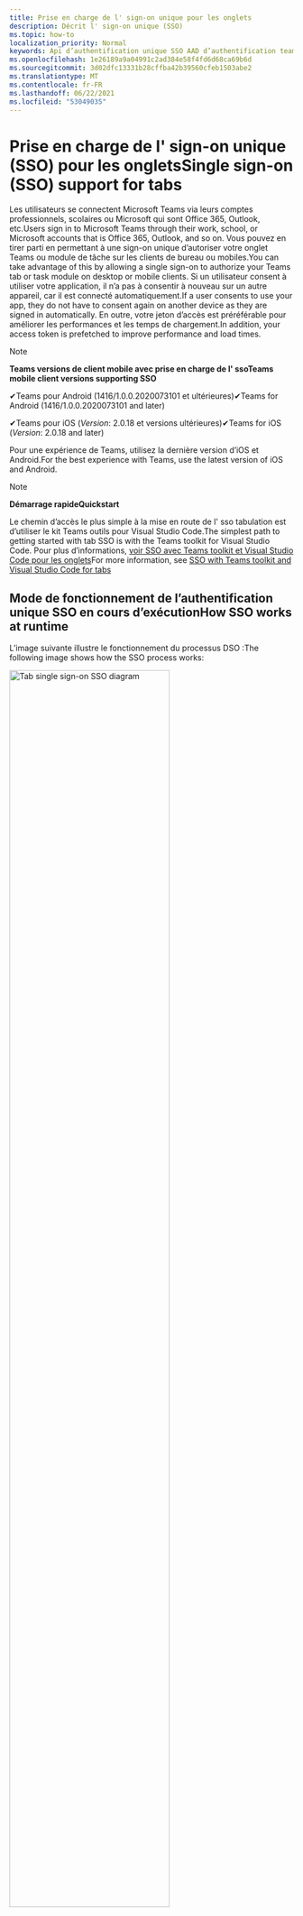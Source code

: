 ```yaml
---
title: Prise en charge de l' sign-on unique pour les onglets
description: Décrit l' sign-on unique (SSO)
ms.topic: how-to
localization_priority: Normal
keywords: Api d’authentification unique SSO AAD d’authentification teams
ms.openlocfilehash: 1e26189a9a04991c2ad384e58f4fd6d68ca69b6d
ms.sourcegitcommit: 3d02dfc13331b28cffba42b39560cfeb1503abe2
ms.translationtype: MT
ms.contentlocale: fr-FR
ms.lasthandoff: 06/22/2021
ms.locfileid: "53049035"
---
```

# <a name="single-sign-on-sso-support-for-tabs"></a><span data-ttu-id="05ee2-104">Prise en charge de l' sign-on unique (SSO) pour les onglets</span><span class="sxs-lookup"><span data-stu-id="05ee2-104">Single sign-on (SSO) support for tabs</span></span>

<span data-ttu-id="05ee2-105">Les utilisateurs se connectent Microsoft Teams via leurs comptes professionnels, scolaires ou Microsoft qui sont Office 365, Outlook, etc.</span><span class="sxs-lookup"><span data-stu-id="05ee2-105">Users sign in to Microsoft Teams through their work, school, or Microsoft accounts that is Office 365, Outlook, and so on.</span></span> <span data-ttu-id="05ee2-106">Vous pouvez en tirer parti en permettant à une sign-on unique d’autoriser votre onglet Teams ou module de tâche sur les clients de bureau ou mobiles.</span><span class="sxs-lookup"><span data-stu-id="05ee2-106">You can take advantage of this by allowing a single sign-on to authorize your Teams tab or task module on desktop or mobile clients.</span></span> <span data-ttu-id="05ee2-107">Si un utilisateur consent à utiliser votre application, il n’a pas à consentir à nouveau sur un autre appareil, car il est connecté automatiquement.</span><span class="sxs-lookup"><span data-stu-id="05ee2-107">If a user consents to use your app, they do not have to consent again on another device as they are signed in automatically.</span></span> <span data-ttu-id="05ee2-108">En outre, votre jeton d’accès est préréférable pour améliorer les performances et les temps de chargement.</span><span class="sxs-lookup"><span data-stu-id="05ee2-108">In addition, your access token is prefetched to improve performance and load times.</span></span>

> [!NOTE]
> <span data-ttu-id="05ee2-109">**Teams versions de client mobile avec prise en charge de l' sso**</span><span class="sxs-lookup"><span data-stu-id="05ee2-109">**Teams mobile client versions supporting SSO**</span></span>  
>
> <span data-ttu-id="05ee2-110">✔Teams pour Android (1416/1.0.0.2020073101 et ultérieures)</span><span class="sxs-lookup"><span data-stu-id="05ee2-110">✔Teams for Android (1416/1.0.0.2020073101 and later)</span></span>
>
> <span data-ttu-id="05ee2-111">✔Teams pour iOS (_Version_: 2.0.18 et versions ultérieures)</span><span class="sxs-lookup"><span data-stu-id="05ee2-111">✔Teams for iOS (_Version_: 2.0.18 and later)</span></span>  
>
> <span data-ttu-id="05ee2-112">Pour une expérience de Teams, utilisez la dernière version d’iOS et Android.</span><span class="sxs-lookup"><span data-stu-id="05ee2-112">For the best experience with Teams, use the latest version of iOS and Android.</span></span>

> [!NOTE]
> <span data-ttu-id="05ee2-113">**Démarrage rapide**</span><span class="sxs-lookup"><span data-stu-id="05ee2-113">**Quickstart**</span></span>  
>
> <span data-ttu-id="05ee2-114">Le chemin d’accès le plus simple à la mise en route de l' sso tabulation est d’utiliser le kit Teams outils pour Visual Studio Code.</span><span class="sxs-lookup"><span data-stu-id="05ee2-114">The simplest path to getting started with tab SSO is with the Teams toolkit for Visual Studio Code.</span></span> <span data-ttu-id="05ee2-115">Pour plus d’informations, [voir SSO avec Teams toolkit et Visual Studio Code pour les onglets](../../../toolkit/visual-studio-code-tab-sso.md)</span><span class="sxs-lookup"><span data-stu-id="05ee2-115">For more information, see [SSO with Teams toolkit and Visual Studio Code for tabs](../../../toolkit/visual-studio-code-tab-sso.md)</span></span>

## <a name="how-sso-works-at-runtime"></a><span data-ttu-id="05ee2-116">Mode de fonctionnement de l’authentification unique SSO en cours d’exécution</span><span class="sxs-lookup"><span data-stu-id="05ee2-116">How SSO works at runtime</span></span>

<span data-ttu-id="05ee2-117">L’image suivante illustre le fonctionnement du processus DSO :</span><span class="sxs-lookup"><span data-stu-id="05ee2-117">The following image shows how the SSO process works:</span></span>

<!-- markdownlint-disable MD033 -->
<img src="~/assets/images/tabs/tabs-sso-diagram.png" alt="Tab single sign-on SSO diagram" width="75%"/>

1. <span data-ttu-id="05ee2-118">Dans l’onglet, un appel JavaScript est effectué pour `getAuthToken()`.</span><span class="sxs-lookup"><span data-stu-id="05ee2-118">In the tab, a JavaScript call is made to `getAuthToken()`.</span></span> <span data-ttu-id="05ee2-119">Cela indique Teams obtenir un jeton d’authentification pour l’application onglet.</span><span class="sxs-lookup"><span data-stu-id="05ee2-119">This tells Teams to obtain an authentication token for the tab application.</span></span>
2. <span data-ttu-id="05ee2-120">Si c’est la première fois que l’utilisateur actuel utilise votre application d’onglet, une invite de demande de consentement s’impose ou permet de gérer l’authentification par étapes, telle que l’authentification à deux facteurs.</span><span class="sxs-lookup"><span data-stu-id="05ee2-120">If this is the first time the current user has used your tab application, there is a request prompt to consent if consent is required or to handle step-up authentication such as two-factor authentication.</span></span>
3. <span data-ttu-id="05ee2-121">Teams demande le jeton d’application d’onglet Azure Active Directory point de terminaison (AAD) pour l’utilisateur actuel.</span><span class="sxs-lookup"><span data-stu-id="05ee2-121">Teams requests the tab application token from the Azure Active Directory (AAD) endpoint for the current user.</span></span>
4. <span data-ttu-id="05ee2-122">AAD envoie le jeton d’application d’onglet à l Teams application.</span><span class="sxs-lookup"><span data-stu-id="05ee2-122">AAD sends the tab application token to the Teams application.</span></span>
5. <span data-ttu-id="05ee2-123">Teams envoie le jeton d’application d’onglet à l’onglet dans le cadre de l’objet de résultat renvoyé par `getAuthToken()` l’appel.</span><span class="sxs-lookup"><span data-stu-id="05ee2-123">Teams sends the tab application token to the tab as part of the result object returned by the `getAuthToken()` call.</span></span>
6. <span data-ttu-id="05ee2-124">Le jeton est analysé dans l’application de l’onglet à l’aide de JavaScript, afin d’extraire les informations requises, telles que l’adresse de l’utilisateur.</span><span class="sxs-lookup"><span data-stu-id="05ee2-124">The token is parsed in the tab application using JavaScript, to extract required information, such as the user's email address.</span></span>

> [!NOTE]
> <span data-ttu-id="05ee2-125">La licence n’est valide que pour donner son consentement à un ensemble limité d’API au niveau de l’utilisateur , à savoir la messagerie, le `getAuthToken()` profil, offline_access et OpenId.</span><span class="sxs-lookup"><span data-stu-id="05ee2-125">The `getAuthToken()` is only valid for consenting to a limited set of user-level APIs that is email, profile, offline_access and OpenId.</span></span> <span data-ttu-id="05ee2-126">Il n’est pas utilisé pour d’autres Graph étendues telles que `User.Read` ou `Mail.Read` .</span><span class="sxs-lookup"><span data-stu-id="05ee2-126">It is not used for further Graph scopes such as `User.Read` or `Mail.Read`.</span></span> <span data-ttu-id="05ee2-127">Pour obtenir des solutions de contournement suggérées, voir [les Graph supplémentaires.](#apps-that-require-additional-graph-scopes)</span><span class="sxs-lookup"><span data-stu-id="05ee2-127">For suggested workarounds, see [additional Graph scopes](#apps-that-require-additional-graph-scopes).</span></span>

<span data-ttu-id="05ee2-128">L’API DSO fonctionne également dans les [modules de tâche](../../../task-modules-and-cards/what-are-task-modules.md) qui incorporent du contenu web.</span><span class="sxs-lookup"><span data-stu-id="05ee2-128">The SSO API also works in [task modules](../../../task-modules-and-cards/what-are-task-modules.md) that embed web content.</span></span>

## <a name="develop-an-sso-microsoft-teams-tab"></a><span data-ttu-id="05ee2-129">Développer un onglet d’Microsoft Teams sso</span><span class="sxs-lookup"><span data-stu-id="05ee2-129">Develop an SSO Microsoft Teams tab</span></span>

<span data-ttu-id="05ee2-130">Cette section décrit les tâches impliquées dans la création d’un onglet Teams qui utilise l' sso.</span><span class="sxs-lookup"><span data-stu-id="05ee2-130">This section describes the tasks involved in creating a Teams tab that uses SSO.</span></span> <span data-ttu-id="05ee2-131">Ces tâches sont spécifiques à la langue et à l’infrastructure.</span><span class="sxs-lookup"><span data-stu-id="05ee2-131">These tasks are language- and framework-agnostic.</span></span>

### <a name="1-create-your-aad-application"></a><span data-ttu-id="05ee2-132">1. Créer votre application AAD</span><span class="sxs-lookup"><span data-stu-id="05ee2-132">1. Create your AAD application</span></span>

<span data-ttu-id="05ee2-133">**Pour inscrire votre application dans la vue [d’ensemble du portail AAD](https://azure.microsoft.com/features/azure-portal/)**</span><span class="sxs-lookup"><span data-stu-id="05ee2-133">**To register your application in the [AAD portal](https://azure.microsoft.com/features/azure-portal/) overview**</span></span>

1. <span data-ttu-id="05ee2-134">Obtenez votre [ID d’application AAD.](/azure/active-directory/develop/howto-create-service-principal-portal#get-values-for-signing-in)</span><span class="sxs-lookup"><span data-stu-id="05ee2-134">Get your [AAD Application ID](/azure/active-directory/develop/howto-create-service-principal-portal#get-values-for-signing-in).</span></span> 
1. <span data-ttu-id="05ee2-135">Spécifiez les autorisations dont votre application a besoin pour le point de terminaison AAD et, éventuellement, Graph.</span><span class="sxs-lookup"><span data-stu-id="05ee2-135">Specify the permissions that your application needs for the AAD endpoint and, optionally, Graph.</span></span>
1. <span data-ttu-id="05ee2-136">[Accordez des autorisations](/azure/active-directory/develop/howto-create-service-principal-portal#configure-access-policies-on-resources) Teams applications mobiles, web et de bureau.</span><span class="sxs-lookup"><span data-stu-id="05ee2-136">[Grant permissions](/azure/active-directory/develop/howto-create-service-principal-portal#configure-access-policies-on-resources) for Teams desktop, web, and mobile applications.</span></span>
1. <span data-ttu-id="05ee2-137">Pré-autoriser les Teams en sélectionnant  le bouton Ajouter une étendue et dans le panneau qui s’ouvre, entrez **access_as_user** comme nom **d’étendue.**</span><span class="sxs-lookup"><span data-stu-id="05ee2-137">Pre-authorize Teams by selecting the **Add a scope** button and in the panel that opens, enter **access_as_user** as the **Scope name**.</span></span>

> [!NOTE]
> <span data-ttu-id="05ee2-138">Vous devez connaître certaines restrictions importantes :</span><span class="sxs-lookup"><span data-stu-id="05ee2-138">There are some important restrictions that you must know:</span></span>
>
> * <span data-ttu-id="05ee2-139">Seules les autorisations d’API Graph niveau utilisateur sont pris en charge, à l’image, e-mail, profil, offline_access, OpenId.</span><span class="sxs-lookup"><span data-stu-id="05ee2-139">Only user-level Graph API permissions are supported that is, email, profile, offline_access, OpenId.</span></span> <span data-ttu-id="05ee2-140">Si vous devez avoir accès à d’Graph étendues telles que ou , voir `User.Read` `Mail.Read` la solution de [contournement recommandée.](#apps-that-require-additional-graph-scopes)</span><span class="sxs-lookup"><span data-stu-id="05ee2-140">If you must have access to other Graph scopes such as `User.Read` or `Mail.Read`, see [recommended workaround](#apps-that-require-additional-graph-scopes).</span></span>
> * <span data-ttu-id="05ee2-141">Il est important que le nom de domaine de votre application soit identique au nom de domaine que vous avez enregistré pour votre application AAD.</span><span class="sxs-lookup"><span data-stu-id="05ee2-141">It is important that your application's domain name is the same as the domain name you have registered for your AAD application.</span></span>
> * <span data-ttu-id="05ee2-142">Actuellement, plusieurs domaines par application ne sont pas pris en charge.</span><span class="sxs-lookup"><span data-stu-id="05ee2-142">Currently multiple domains per app are not supported.</span></span>

<span data-ttu-id="05ee2-143">**Pour inscrire votre application via le portail AAD**</span><span class="sxs-lookup"><span data-stu-id="05ee2-143">**To register your app through the AAD portal**</span></span>

1. <span data-ttu-id="05ee2-144">Inscrivez une nouvelle application dans le portail [d’inscription des applications AAD.](https://go.microsoft.com/fwlink/?linkid=2083908)</span><span class="sxs-lookup"><span data-stu-id="05ee2-144">Register a new application in the [AAD App Registrations](https://go.microsoft.com/fwlink/?linkid=2083908) portal.</span></span>
1. <span data-ttu-id="05ee2-145">Sélectionnez **Nouvelle inscription**.</span><span class="sxs-lookup"><span data-stu-id="05ee2-145">Select **New Registration**.</span></span> <span data-ttu-id="05ee2-146">La page **Inscrire une application** s’affiche.</span><span class="sxs-lookup"><span data-stu-id="05ee2-146">The **Register an application** page appears.</span></span>
1. <span data-ttu-id="05ee2-147">Dans la page **Inscrire une application,** entrez les valeurs suivantes :</span><span class="sxs-lookup"><span data-stu-id="05ee2-147">In the **Register an application** page, enter the following values:</span></span>
    1. <span data-ttu-id="05ee2-148">Entrez un **nom** pour votre application.</span><span class="sxs-lookup"><span data-stu-id="05ee2-148">Enter a **Name** for your app.</span></span>
    2. <span data-ttu-id="05ee2-149">Choisissez les **types de comptes pris en** charge, sélectionnez le type de compte client unique ou multi-locataire.</span><span class="sxs-lookup"><span data-stu-id="05ee2-149">Choose the **Supported account types**, select single tenant or multitenant account type.</span></span> <span data-ttu-id="05ee2-150">¹</span><span class="sxs-lookup"><span data-stu-id="05ee2-150">¹</span></span>
    * <span data-ttu-id="05ee2-151">Laissez **Redirect URI** vide.</span><span class="sxs-lookup"><span data-stu-id="05ee2-151">Leave **Redirect URI** empty.</span></span>
    3. <span data-ttu-id="05ee2-152">Choisissez **Inscrire**.</span><span class="sxs-lookup"><span data-stu-id="05ee2-152">Choose **Register**.</span></span>
1. <span data-ttu-id="05ee2-153">Dans la page vue d’ensemble, copiez et enregistrez **l’ID de l’application (client).**</span><span class="sxs-lookup"><span data-stu-id="05ee2-153">On the overview page, copy and save the **Application (client) ID**.</span></span> <span data-ttu-id="05ee2-154">Vous devez l’avoir ultérieurement lors de la mise à jour Teams manifeste de l’application.</span><span class="sxs-lookup"><span data-stu-id="05ee2-154">You must have it later when updating your Teams application manifest.</span></span>
1. <span data-ttu-id="05ee2-155">Sélectionnez **Exposer une API** sous **Gérer**.</span><span class="sxs-lookup"><span data-stu-id="05ee2-155">Under **Manage**, select **Expose an API**.</span></span>

    > [!NOTE]
    > <span data-ttu-id="05ee2-156">Si vous construisez une application avec un bot et un onglet, entrez l’URI de l’ID d’application sous le nom `api://fully-qualified-domain-name.com/botid-{YourBotId}` .</span><span class="sxs-lookup"><span data-stu-id="05ee2-156">If you are building an app with a bot and a tab, enter the Application ID URI as `api://fully-qualified-domain-name.com/botid-{YourBotId}`.</span></span>

1. <span data-ttu-id="05ee2-157">Sélectionnez **le lien** Définir pour générer l’URI d’ID d’application sous la forme `api://{AppID}` .</span><span class="sxs-lookup"><span data-stu-id="05ee2-157">Select the **Set** link to generate the Application ID URI in the form of `api://{AppID}`.</span></span> <span data-ttu-id="05ee2-158">Insérez votre nom de domaine complet avec une barre oblique « / » à la fin, entre les barres obliques doubles et le GUID.</span><span class="sxs-lookup"><span data-stu-id="05ee2-158">Insert your fully qualified domain name with a forward slash "/" appended to the end, between the double forward slashes and the GUID.</span></span> <span data-ttu-id="05ee2-159">L’ID entier doit avoir la forme de `api://fully-qualified-domain-name.com/{AppID}` .</span><span class="sxs-lookup"><span data-stu-id="05ee2-159">The entire ID must have the form of `api://fully-qualified-domain-name.com/{AppID}`.</span></span> <span data-ttu-id="05ee2-160">² Par exemple, `api://subdomain.example.com/00000000-0000-0000-0000-000000000000` .</span><span class="sxs-lookup"><span data-stu-id="05ee2-160">² For example, `api://subdomain.example.com/00000000-0000-0000-0000-000000000000`.</span></span> <span data-ttu-id="05ee2-161">Le nom de domaine complet est le nom de domaine lisible par l’homme à partir duquel votre application est servie.</span><span class="sxs-lookup"><span data-stu-id="05ee2-161">The fully qualified domain name is the human readable domain name from which your app is served.</span></span> <span data-ttu-id="05ee2-162">Si vous utilisez un service de tunneling tel que ngrok, vous devez mettre à jour cette valeur chaque fois que votre sous-domaine ngrok change.</span><span class="sxs-lookup"><span data-stu-id="05ee2-162">If you are using a tunneling service such as ngrok, you must update this value whenever your ngrok subdomain changes.</span></span>
1. <span data-ttu-id="05ee2-163">Sélectionnez **Ajouter une étendue**.</span><span class="sxs-lookup"><span data-stu-id="05ee2-163">Select **Add a scope**.</span></span> <span data-ttu-id="05ee2-164">Dans le panneau qui s’ouvre, **entrez access_as_user** comme **nom d’étendue.**</span><span class="sxs-lookup"><span data-stu-id="05ee2-164">In the panel that opens, enter **access_as_user** as the **Scope name**.</span></span>
1. <span data-ttu-id="05ee2-165">In the **Qui can consent?** box, enter **Admins and users**.</span><span class="sxs-lookup"><span data-stu-id="05ee2-165">In the **Who can consent?** box, enter **Admins and users**.</span></span>
1. <span data-ttu-id="05ee2-166">Entrez les détails dans les zones de configuration des invites de consentement de l’administrateur et de l’utilisateur avec des valeurs appropriées pour `access_as_user` l’étendue :</span><span class="sxs-lookup"><span data-stu-id="05ee2-166">Enter the details in the boxes for configuring the admin and user consent prompts with values that are appropriate for the `access_as_user` scope:</span></span>
    * <span data-ttu-id="05ee2-167">**Titre du consentement de l’administrateur :** Teams peut accéder au profil de l’utilisateur.</span><span class="sxs-lookup"><span data-stu-id="05ee2-167">**Admin consent title:** Teams can access the user’s profile.</span></span>
    * <span data-ttu-id="05ee2-168">**Description du consentement de** l’administrateur : Teams peut appeler les API web de l’application en tant qu’utilisateur actuel.</span><span class="sxs-lookup"><span data-stu-id="05ee2-168">**Admin consent description**: Teams can call the app’s web APIs as the current user.</span></span>
    * <span data-ttu-id="05ee2-169">**Titre de consentement utilisateur**: Teams pouvez accéder à votre profil et effectuer des demandes en votre nom.</span><span class="sxs-lookup"><span data-stu-id="05ee2-169">**User consent title**: Teams can access your profile and make requests on your behalf.</span></span>
    * <span data-ttu-id="05ee2-170">**Description du consentement de l’utilisateur** : Teams pouvez appeler les API de cette application avec les mêmes droits que vous.</span><span class="sxs-lookup"><span data-stu-id="05ee2-170">**User consent description:** Teams can call this app’s APIs with the same rights as you have.</span></span>
1. <span data-ttu-id="05ee2-171">Vérifiez que **State** est défini comme **Enabled**.</span><span class="sxs-lookup"><span data-stu-id="05ee2-171">Ensure that **State** is set to **Enabled**.</span></span>
1. <span data-ttu-id="05ee2-172">Sélectionnez **Ajouter une étendue** pour enregistrer les détails.</span><span class="sxs-lookup"><span data-stu-id="05ee2-172">Select **Add scope** to save the details.</span></span> <span data-ttu-id="05ee2-173">La partie domaine  du nom d’étendue affichée sous le champ de texte doit automatiquement correspondre à l’URI **d’ID** d’application définie à l’étape précédente, avec ajouté à `/access_as_user` la `api://subdomain.example.com/00000000-0000-0000-0000-000000000000/access_as_user` fin.</span><span class="sxs-lookup"><span data-stu-id="05ee2-173">The domain part of the **Scope name** displayed below the text field must automatically match the **Application ID** URI set in the previous step, with `/access_as_user` appended to the end `api://subdomain.example.com/00000000-0000-0000-0000-000000000000/access_as_user`.</span></span>
1. <span data-ttu-id="05ee2-174">Dans la section **Applications clientes autorisées,** identifiez les applications que vous souhaitez autoriser pour l’application web de votre application.</span><span class="sxs-lookup"><span data-stu-id="05ee2-174">In the **Authorized client applications** section, identify the applications that you want to authorize for your app’s web application.</span></span> <span data-ttu-id="05ee2-175">Sélectionnez **Ajouter une application cliente.**</span><span class="sxs-lookup"><span data-stu-id="05ee2-175">Select **Add a client application**.</span></span> <span data-ttu-id="05ee2-176">Entrez chacun des ID clients suivants et sélectionnez l’étendue autorisée que vous avez créée à l’étape précédente :</span><span class="sxs-lookup"><span data-stu-id="05ee2-176">Enter each of the following client IDs and select the authorized scope you created in the previous step:</span></span>
    * <span data-ttu-id="05ee2-177">`1fec8e78-bce4-4aaf-ab1b-5451cc387264`pour Teams application mobile ou de bureau.</span><span class="sxs-lookup"><span data-stu-id="05ee2-177">`1fec8e78-bce4-4aaf-ab1b-5451cc387264` for Teams mobile or desktop application.</span></span>
    * <span data-ttu-id="05ee2-178">`5e3ce6c0-2b1f-4285-8d4b-75ee78787346`pour Teams application web.</span><span class="sxs-lookup"><span data-stu-id="05ee2-178">`5e3ce6c0-2b1f-4285-8d4b-75ee78787346` for Teams web application.</span></span>
1. <span data-ttu-id="05ee2-179">Accédez aux **autorisations d’API.**</span><span class="sxs-lookup"><span data-stu-id="05ee2-179">Navigate to **API Permissions**.</span></span> <span data-ttu-id="05ee2-180">Sélectionnez **Ajouter une autorisation** Microsoft  >  **Graph**  >  **autorisations déléguées,** puis ajoutez les autorisations suivantes à partir Graph API :</span><span class="sxs-lookup"><span data-stu-id="05ee2-180">Select **Add a permission** > **Microsoft Graph** > **Delegated permissions**, then add the following permissions from Graph API:</span></span>
    * <span data-ttu-id="05ee2-181">User.Read activé par défaut</span><span class="sxs-lookup"><span data-stu-id="05ee2-181">User.Read enabled by default</span></span>
    * <span data-ttu-id="05ee2-182">email</span><span class="sxs-lookup"><span data-stu-id="05ee2-182">email</span></span>
    * <span data-ttu-id="05ee2-183">offline_access</span><span class="sxs-lookup"><span data-stu-id="05ee2-183">offline_access</span></span>
    * <span data-ttu-id="05ee2-184">OpenId</span><span class="sxs-lookup"><span data-stu-id="05ee2-184">OpenId</span></span>
    * <span data-ttu-id="05ee2-185">profil</span><span class="sxs-lookup"><span data-stu-id="05ee2-185">profile</span></span>

1. <span data-ttu-id="05ee2-186">Accédez à **l’authentification.**</span><span class="sxs-lookup"><span data-stu-id="05ee2-186">Navigate to **Authentication**.</span></span>

    <span data-ttu-id="05ee2-187">Si une application n’a pas reçu le consentement de l’administrateur informatique, les utilisateurs doivent donner leur consentement la première fois qu’ils utilisent une application.</span><span class="sxs-lookup"><span data-stu-id="05ee2-187">If an app has not been granted IT admin consent, users have to provide consent the first time they use an app.</span></span>

    <span data-ttu-id="05ee2-188">Pour entrer un URI de redirection :</span><span class="sxs-lookup"><span data-stu-id="05ee2-188">To enter a redirect URI:</span></span>
    * <span data-ttu-id="05ee2-189">Sélectionnez **Ajouter une plateforme.**</span><span class="sxs-lookup"><span data-stu-id="05ee2-189">Select **Add a platform**.</span></span>
    * <span data-ttu-id="05ee2-190">Sélectionnez **web**.</span><span class="sxs-lookup"><span data-stu-id="05ee2-190">Select **web**.</span></span>
    * <span data-ttu-id="05ee2-191">Entrez **l’URI de redirection** de votre application.</span><span class="sxs-lookup"><span data-stu-id="05ee2-191">Enter the **redirect URI** for your app.</span></span> <span data-ttu-id="05ee2-192">Il s’agit de la page dans laquelle un flux d’octroi implicite réussi redirige l’utilisateur.</span><span class="sxs-lookup"><span data-stu-id="05ee2-192">This is the page where a successful implicit grant flow redirects the user.</span></span> <span data-ttu-id="05ee2-193">Il s’agit du même nom de domaine complet que celui que vous avez entré à l’étape 5, suivi de l’itinéraire d’API où une réponse d’authentification est envoyée.</span><span class="sxs-lookup"><span data-stu-id="05ee2-193">This is the same fully qualified domain name that you entered in step 5 followed by the API route where an authentication response is sent.</span></span> <span data-ttu-id="05ee2-194">Si vous êtes en cours de suivi de l’un Teams exemples, il s’agit de `https://subdomain.example.com/auth-end` .</span><span class="sxs-lookup"><span data-stu-id="05ee2-194">If you are following any of the Teams samples, this is `https://subdomain.example.com/auth-end`.</span></span>

    <span data-ttu-id="05ee2-195">Activez l’octroi implicite en cochant les cases suivantes : ✔ ID de ✔'accès</span><span class="sxs-lookup"><span data-stu-id="05ee2-195">Enable implicit grant by checking the following boxes:  ✔ ID Token  ✔ Access Token</span></span>

<span data-ttu-id="05ee2-196">Félicitations !</span><span class="sxs-lookup"><span data-stu-id="05ee2-196">Congratulations!</span></span> <span data-ttu-id="05ee2-197">Vous avez rempli les conditions préalables à l’inscription de l’application pour poursuivre l’application d' ces onglets.</span><span class="sxs-lookup"><span data-stu-id="05ee2-197">You have completed the app registration prerequisites to proceed with your tab SSO app.</span></span>

> [!NOTE]
>
> * <span data-ttu-id="05ee2-198">¹ Si votre application AAD est inscrite dans le même client que celui où vous faites une demande d’authentification dans Teams, l’utilisateur ne peut pas être invité à donner son consentement et un jeton d’accès lui est accordé immédiatement.</span><span class="sxs-lookup"><span data-stu-id="05ee2-198">¹ If your AAD app is registered in the same tenant where you are making an authentication request in Teams, the user cannot be asked to consent and is granted an access token right away.</span></span> <span data-ttu-id="05ee2-199">Les utilisateurs consentent uniquement à ces autorisations si l’application AAD est inscrite dans un autre client.</span><span class="sxs-lookup"><span data-stu-id="05ee2-199">Users only consent to these permissions if the AAD app is registered in a different tenant.</span></span>
> * <span data-ttu-id="05ee2-200">² Si le domaine personnalisé n’est pas ajouté à AAD, vous obtenez une erreur indiquant que le nom d’hôte ne doit pas être basé sur un domaine déjà propriétaire.</span><span class="sxs-lookup"><span data-stu-id="05ee2-200">² If the custom domain is not added to AAD, you get an error stating that the host name must not be based on an already owned domain.</span></span> <span data-ttu-id="05ee2-201">Pour ajouter un domaine personnalisé à AAD et l’enregistrer, suivez la procédure d’ajout d’un nom de domaine personnalisé à [la procédure AAD,](/azure/active-directory/fundamentals/add-custom-domain) puis répétez l’étape 5.</span><span class="sxs-lookup"><span data-stu-id="05ee2-201">To add custom domain to AAD and register it, follow the [add a custom domain name to AAD](/azure/active-directory/fundamentals/add-custom-domain) procedure, and then repeat step 5.</span></span> <span data-ttu-id="05ee2-202">Vous pouvez également obtenir cette erreur si vous n’êtes pas signé avec des informations d’identification d’administrateur dans Office 365 location.</span><span class="sxs-lookup"><span data-stu-id="05ee2-202">You can also get this error if you are not signed in with Admin credentials in the Office 365 tenancy.</span></span>
> * <span data-ttu-id="05ee2-203">Si vous ne recevez pas le nom d’utilisateur principal (UPN) dans le jeton d’accès renvoyé, vous pouvez l’ajouter en tant que revendication facultative [dans](/azure/active-directory/develop/active-directory-optional-claims) AAD.</span><span class="sxs-lookup"><span data-stu-id="05ee2-203">If you are not receiving the user principal name (UPN) in the returned access token, you can add it as an [optional claim](/azure/active-directory/develop/active-directory-optional-claims) in AAD.</span></span>

### <a name="2-update-your-teams-application-manifest"></a><span data-ttu-id="05ee2-204">2. Mettre à jour votre manifeste Teams’application</span><span class="sxs-lookup"><span data-stu-id="05ee2-204">2. Update your Teams application manifest</span></span>

<span data-ttu-id="05ee2-205">Utilisez le code suivant pour ajouter de nouvelles propriétés à Teams manifeste :</span><span class="sxs-lookup"><span data-stu-id="05ee2-205">Use the following code to add new properties to your Teams manifest:</span></span>

```json
"webApplicationInfo": {
  "id": "00000000-0000-0000-0000-000000000000",
  "resource": "api://subdomain.example.com/00000000-0000-0000-0000-000000000000"
}
```

* <span data-ttu-id="05ee2-206">**WebApplicationInfo** est le parent des éléments suivants :</span><span class="sxs-lookup"><span data-stu-id="05ee2-206">**WebApplicationInfo** is the parent of the following elements:</span></span>

> [!div class="checklist"]
> * <span data-ttu-id="05ee2-207">**id** : ID client de l’application.</span><span class="sxs-lookup"><span data-stu-id="05ee2-207">**id** - The client ID of the application.</span></span> <span data-ttu-id="05ee2-208">Il s’agit de l’ID d’application que vous avez obtenu dans le cadre de l’inscription de l’application auprès d’Azure AD.</span><span class="sxs-lookup"><span data-stu-id="05ee2-208">This is the application ID that you obtained as part of registering the application with Azure AD.</span></span>
>* <span data-ttu-id="05ee2-209">**ressource** : domaine et sous-domaine de votre application.</span><span class="sxs-lookup"><span data-stu-id="05ee2-209">**resource** - The domain and subdomain of your application.</span></span> <span data-ttu-id="05ee2-210">Il s’agit du même URI (y compris le protocole) que vous avez enregistré lors de la création de votre étape `api://` `scope` 6.</span><span class="sxs-lookup"><span data-stu-id="05ee2-210">This is the same URI (including the `api://` protocol) that you registered when creating your `scope` in step 6.</span></span> <span data-ttu-id="05ee2-211">Vous ne devez pas inclure le `access_as_user` chemin d’accès dans votre ressource.</span><span class="sxs-lookup"><span data-stu-id="05ee2-211">You must not include the `access_as_user` path in your resource.</span></span> <span data-ttu-id="05ee2-212">La partie domaine de cet URI doit correspondre au domaine, y compris les sous-domaines, utilisés dans les URL de votre manifeste d Teams’application.</span><span class="sxs-lookup"><span data-stu-id="05ee2-212">The domain part of this URI must match the domain, including any subdomains, used in the URLs of your Teams application manifest.</span></span>

> [!NOTE]
>
>* <span data-ttu-id="05ee2-213">La ressource d’une application AAD est généralement la racine de son URL de site et de l’appID (par exemple, `api://subdomain.example.com/00000000-0000-0000-0000-000000000000` ).</span><span class="sxs-lookup"><span data-stu-id="05ee2-213">The resource for an AAD app is usually the root of its site URL and the appID (e.g. `api://subdomain.example.com/00000000-0000-0000-0000-000000000000`).</span></span> <span data-ttu-id="05ee2-214">Cette valeur est également utilisée pour vous assurer que votre demande est provenant du même domaine.</span><span class="sxs-lookup"><span data-stu-id="05ee2-214">This value is also used to ensure your request is coming from the same domain.</span></span> <span data-ttu-id="05ee2-215">Assurez-vous `contentURL` que l’onglet utilise les mêmes domaines que votre propriété de ressource.</span><span class="sxs-lookup"><span data-stu-id="05ee2-215">Ensure that the `contentURL` for your tab uses the same domains as your resource property.</span></span>
>* <span data-ttu-id="05ee2-216">Vous devez utiliser la version de manifeste 1.5 ou une version supérieure pour implémenter le `webApplicationInfo` champ.</span><span class="sxs-lookup"><span data-stu-id="05ee2-216">You must use manifest version 1.5 or higher to implement the `webApplicationInfo` field.</span></span>

### <a name="3-get-an-authentication-token-from-your-client-side-code"></a><span data-ttu-id="05ee2-217">3. Obtenir un jeton d’authentification à partir de votre code côté client</span><span class="sxs-lookup"><span data-stu-id="05ee2-217">3. Get an authentication token from your client-side code</span></span>

<span data-ttu-id="05ee2-218">Utilisez l’API d’authentification suivante :</span><span class="sxs-lookup"><span data-stu-id="05ee2-218">Use the following authentication API:</span></span>

```javascript
var authTokenRequest = {
  successCallback: function(result) { console.log("Success: " + result); },
  failureCallback: function(error) { console.log("Failure: " + error); }
};
microsoftTeams.authentication.getAuthToken(authTokenRequest);
```

<span data-ttu-id="05ee2-219">Lorsque vous appelez et que le consentement de l’utilisateur supplémentaire est requis pour les autorisations au niveau de l’utilisateur, une boîte de dialogue s’affiche pour accorder un `getAuthToken` consentement supplémentaire.</span><span class="sxs-lookup"><span data-stu-id="05ee2-219">When you call `getAuthToken` - and additional user consent is required for user-level permissions, a dialog is shown to the user to grant additional consent.</span></span>

<span data-ttu-id="05ee2-220">Après avoir reçu le jeton d’accès dans le rappel de réussite, vous pouvez décoder le jeton d’accès pour afficher les revendications associées à ce jeton.</span><span class="sxs-lookup"><span data-stu-id="05ee2-220">After you receive the access token in the success callback, you can decode the access token to view the claims associated with that token.</span></span> <span data-ttu-id="05ee2-221">Si vous le souhaitez, vous pouvez copier et coller manuellement le jeton d’accès dans un outil, par exemple jwt.ms [pour](https://jwt.ms/) inspecter son contenu.</span><span class="sxs-lookup"><span data-stu-id="05ee2-221">Optionally, you can manually copy and paste the access token into a tool, such as [jwt.ms](https://jwt.ms/) to inspect its contents.</span></span> <span data-ttu-id="05ee2-222">Si vous ne recevez pas l’UPN dans le jeton d’accès renvoyé, vous pouvez l’ajouter en tant que [revendication facultative](/azure/active-directory/develop/active-directory-optional-claims) dans AAD.</span><span class="sxs-lookup"><span data-stu-id="05ee2-222">If you are not receiving the UPN in the returned access token, you can add it as an [optional claim](/azure/active-directory/develop/active-directory-optional-claims) in AAD.</span></span>

<p>
    <img src="~/assets/images/tabs/tabs-sso-prompt.png" alt="Tab single sign-on SSO dialog prompt" width="75%"/>
</p>

## <a name="code-sample"></a><span data-ttu-id="05ee2-223">Exemple de code</span><span class="sxs-lookup"><span data-stu-id="05ee2-223">Code sample</span></span>

|<span data-ttu-id="05ee2-224">**Exemple de nom**</span><span class="sxs-lookup"><span data-stu-id="05ee2-224">**Sample name**</span></span>|<span data-ttu-id="05ee2-225">**Description**</span><span class="sxs-lookup"><span data-stu-id="05ee2-225">**Description**</span></span>|<span data-ttu-id="05ee2-226">**C#**</span><span class="sxs-lookup"><span data-stu-id="05ee2-226">**C#**</span></span>|<span data-ttu-id="05ee2-227">**Node.js**</span><span class="sxs-lookup"><span data-stu-id="05ee2-227">**Node.js**</span></span>|
|---------------|---------------|------|--------------|
| <span data-ttu-id="05ee2-228">SSO d’onglet</span><span class="sxs-lookup"><span data-stu-id="05ee2-228">Tab SSO</span></span> |<span data-ttu-id="05ee2-229">Microsoft Teams exemple d’application pour les onglets Azure AD SSO</span><span class="sxs-lookup"><span data-stu-id="05ee2-229">Microsoft Teams sample app for tabs Azure AD SSO</span></span>| [<span data-ttu-id="05ee2-230">View</span><span class="sxs-lookup"><span data-stu-id="05ee2-230">View</span></span>](https://github.com/OfficeDev/Microsoft-Teams-Samples/tree/main/samples/tab-sso/csharp)|<span data-ttu-id="05ee2-231">[Affichage,](https://github.com/OfficeDev/Microsoft-Teams-Samples/blob/main/samples/tab-sso/nodejs)</span><span class="sxs-lookup"><span data-stu-id="05ee2-231">[View](https://github.com/OfficeDev/Microsoft-Teams-Samples/blob/main/samples/tab-sso/nodejs),</span></span> </br>[<span data-ttu-id="05ee2-232">Teams Shared Computer Toolkit</span><span class="sxs-lookup"><span data-stu-id="05ee2-232">Teams Toolkit</span></span>](../../../toolkit/visual-studio-code-tab-sso.md)|

## <a name="known-limitations"></a><span data-ttu-id="05ee2-233">Limitations connues</span><span class="sxs-lookup"><span data-stu-id="05ee2-233">Known limitations</span></span>

### <a name="apps-that-require-additional-graph-scopes"></a><span data-ttu-id="05ee2-234">Applications qui nécessitent des étendues Graph supplémentaires</span><span class="sxs-lookup"><span data-stu-id="05ee2-234">Apps that require additional Graph scopes</span></span>

<span data-ttu-id="05ee2-235">Notre implémentation actuelle pour l' utilisateur unique accorde uniquement le consentement pour les autorisations au niveau de l’utilisateur ( e-mail, profil, offline_access, OpenId et non pour d’autres API telles que User.Read ou Mail.Read).</span><span class="sxs-lookup"><span data-stu-id="05ee2-235">Our current implementation for SSO only grants consent for user-level permissions that is email, profile, offline_access, OpenId and not for other APIs such as User.Read or Mail.Read.</span></span> <span data-ttu-id="05ee2-236">Si votre application a besoin d’Graph étendues supplémentaires, la section suivante fournit des solutions de contournement.</span><span class="sxs-lookup"><span data-stu-id="05ee2-236">If your app needs further Graph scopes, the next section provides some enabling workarounds.</span></span>

#### <a name="tenant-admin-consent"></a><span data-ttu-id="05ee2-237">Consentement de l’administrateur client</span><span class="sxs-lookup"><span data-stu-id="05ee2-237">Tenant Admin Consent</span></span>

<span data-ttu-id="05ee2-238">L’approche la plus simple consiste à obtenir le consentement préalable d’un administrateur client au nom de l’organisation.</span><span class="sxs-lookup"><span data-stu-id="05ee2-238">The simplest approach is to get a tenant admin to pre-consent on behalf of the organization.</span></span> <span data-ttu-id="05ee2-239">Cela signifie que les utilisateurs n’ont pas à consentir à ces étendues et [](/azure/active-directory/develop/v1-oauth2-on-behalf-of-flow)que vous pouvez ensuite être libre d’échanger le côté serveur de jetons à l’aide du flux de la part d’AAD.</span><span class="sxs-lookup"><span data-stu-id="05ee2-239">This means users do not have to consent to these scopes and you can then be free to exchange the token server side using AAD’s [on-behalf-of flow](/azure/active-directory/develop/v1-oauth2-on-behalf-of-flow).</span></span> <span data-ttu-id="05ee2-240">Cette solution de contournement est acceptable pour les applications métier internes, mais pas pour les développeurs tiers qui ne peuvent pas compter sur l’approbation de l’administrateur client.</span><span class="sxs-lookup"><span data-stu-id="05ee2-240">This workaround is acceptable for internal line-of-business applications but is not enough for third-party developers who are not able to rely on tenant admin approval.</span></span>

<span data-ttu-id="05ee2-241">Une méthode simple de consentement pour le compte d’une organisation en tant qu’administrateur client consiste à faire référence à `https://login.microsoftonline.com/common/adminconsent?client_id=<AAD_App_ID>` .</span><span class="sxs-lookup"><span data-stu-id="05ee2-241">A simple way of consenting on behalf of an organization as a tenant admin is to refer to `https://login.microsoftonline.com/common/adminconsent?client_id=<AAD_App_ID>`.</span></span>

#### <a name="ask-for-additional-consent-using-the-auth-api"></a><span data-ttu-id="05ee2-242">Demander un consentement supplémentaire à l’aide de l’API Auth</span><span class="sxs-lookup"><span data-stu-id="05ee2-242">Ask for additional consent using the Auth API</span></span>

<span data-ttu-id="05ee2-243">Une autre approche pour obtenir des étendues Graph supplémentaires consiste à présenter une boîte de dialogue de consentement à l’aide de notre approche d’authentification [Azure AD](~/tabs/how-to/authentication/auth-tab-aad.md#navigate-to-the-authorization-page-from-your-popup-page) basée sur le web existante qui implique l’obtention d’une boîte de dialogue de consentement Azure AD.</span><span class="sxs-lookup"><span data-stu-id="05ee2-243">Another approach for getting additional Graph scopes is to present a consent dialog using our existing [web-based Azure AD authentication approach](~/tabs/how-to/authentication/auth-tab-aad.md#navigate-to-the-authorization-page-from-your-popup-page) which involves popping up an Azure AD consent dialog box.</span></span> 

<span data-ttu-id="05ee2-244">**Pour demander un consentement supplémentaire à l’aide de l’API Auth**</span><span class="sxs-lookup"><span data-stu-id="05ee2-244">**To ask for additional consent using the Auth API**</span></span>

1. <span data-ttu-id="05ee2-245">Le jeton récupéré à l’aide doit être échangé côté serveur à l’aide du flux AAD de la part de pour accéder à ces API Graph `getAuthToken()` supplémentaires. [](/azure/active-directory/develop/v2-oauth2-on-behalf-of-flow)</span><span class="sxs-lookup"><span data-stu-id="05ee2-245">The token retrieved using `getAuthToken()` needs to be exchanged server-side using AAD [on-behalf-of flow](/azure/active-directory/develop/v2-oauth2-on-behalf-of-flow) to get access to those additional Graph APIs.</span></span> <span data-ttu-id="05ee2-246">Veillez à utiliser le point de terminaison Graph v2 pour cet échange.</span><span class="sxs-lookup"><span data-stu-id="05ee2-246">Ensure you use the v2 Graph endpoint for this exchange.</span></span>
2. <span data-ttu-id="05ee2-247">Si l’échange échoue, AAD renvoie une exception d’octroi non valide.</span><span class="sxs-lookup"><span data-stu-id="05ee2-247">If the exchange fails, AAD returns an invalid grant exception.</span></span> <span data-ttu-id="05ee2-248">Il existe généralement l’un des deux messages `invalid_grant` d’erreur, ou `interaction_required` .</span><span class="sxs-lookup"><span data-stu-id="05ee2-248">There are usually one of two error messages, `invalid_grant` or `interaction_required`.</span></span>
3. <span data-ttu-id="05ee2-249">En cas d’échec de l’échange, vous devez demander un consentement supplémentaire.</span><span class="sxs-lookup"><span data-stu-id="05ee2-249">When the exchange fails, you must ask for additional consent.</span></span> <span data-ttu-id="05ee2-250">Affichez une interface utilisateur (IU) demandant à l’utilisateur d’accorder un consentement supplémentaire.</span><span class="sxs-lookup"><span data-stu-id="05ee2-250">Show some user interface (UI) asking the user to grant additional consent.</span></span> <span data-ttu-id="05ee2-251">Cette interface utilisateur doit inclure un bouton qui déclenche une boîte de dialogue de consentement AAD à l’aide de notre [API d’authentification AAD.](~/concepts/authentication/auth-silent-aad.md)</span><span class="sxs-lookup"><span data-stu-id="05ee2-251">This UI must include a button that triggers an AAD consent dialog box using our [AAD authentication API](~/concepts/authentication/auth-silent-aad.md).</span></span>
4. <span data-ttu-id="05ee2-252">Lorsque vous demandez le consentement supplémentaire d’AAD, vous devez inclure dans votre paramètre de chaîne de requête à AAD, sinon AAD ne demande pas les `prompt=consent` étendues supplémentaires. [](~/tabs/how-to/authentication/auth-silent-aad.md#get-the-user-context)</span><span class="sxs-lookup"><span data-stu-id="05ee2-252">When asking for additional consent from AAD, you must include `prompt=consent` in your [query-string-parameter](~/tabs/how-to/authentication/auth-silent-aad.md#get-the-user-context) to AAD, otherwise AAD does not ask for the additional scopes.</span></span>
    * <span data-ttu-id="05ee2-253">Au lieu de `?scope={scopes}`</span><span class="sxs-lookup"><span data-stu-id="05ee2-253">Instead of `?scope={scopes}`</span></span>
    * <span data-ttu-id="05ee2-254">Utilisez cette `?prompt=consent&scope={scopes}`</span><span class="sxs-lookup"><span data-stu-id="05ee2-254">Use this `?prompt=consent&scope={scopes}`</span></span>
    * <span data-ttu-id="05ee2-255">Assurez-vous qu’il inclut toutes les étendues que vous invitez à l’utilisateur, par `{scopes}` exemple, Mail.Read ou User.Read.</span><span class="sxs-lookup"><span data-stu-id="05ee2-255">Ensure that `{scopes}` includes all the scopes you are prompting the user for, for example, Mail.Read or User.Read.</span></span>
5. <span data-ttu-id="05ee2-256">Une fois que l’utilisateur a accordé des autorisations supplémentaires, réessayez le flux « de la part de » pour accéder à ces API supplémentaires.</span><span class="sxs-lookup"><span data-stu-id="05ee2-256">Once the user has granted additional permission, retry the on-behalf-of-flow to get access to these additional APIs.</span></span>

### <a name="non-aad-authentication"></a><span data-ttu-id="05ee2-257">Authentification non-AAD</span><span class="sxs-lookup"><span data-stu-id="05ee2-257">Non-AAD authentication</span></span>

<span data-ttu-id="05ee2-258">La solution d’authentification décrite ci-dessus fonctionne uniquement pour les applications et services qui utilisent AAD en tant que fournisseur d’identité.</span><span class="sxs-lookup"><span data-stu-id="05ee2-258">The above-described authentication solution only works for apps and services that support AAD as an identity provider.</span></span> <span data-ttu-id="05ee2-259">Les applications qui souhaitent s’authentifier à l’aide de services non basés sur AAD doivent continuer à utiliser le flux d’authentification web basé sur les fenêtres [pop-up.](~/concepts/authentication.md)</span><span class="sxs-lookup"><span data-stu-id="05ee2-259">Apps that want to authenticate using non-AAD based services must continue using the pop-up-based [web authentication flow](~/concepts/authentication.md).</span></span>

> [!NOTE]
> <span data-ttu-id="05ee2-260">L' sso est prise en charge pour les applications du client au sein des clients AAD B2C.</span><span class="sxs-lookup"><span data-stu-id="05ee2-260">SSO is supported for customer owned apps within the AAD B2C tenants.</span></span>
